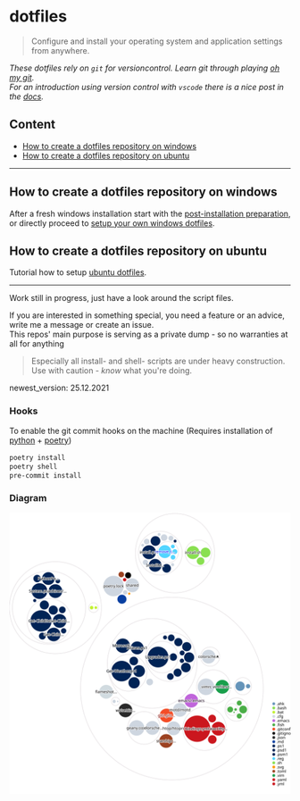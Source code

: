 # dotfiles

> Configure and install your operating system and application settings from anywhere.

*These dotfiles rely on `git` for versioncontrol. Learn git through playing [oh my git](https://ohmygit.org/).*  
*For an introduction using version control with `vscode` there is a nice post in the [docs](https://code.visualstudio.com/docs/editor/versioncontrol).*  

## Content

- [How to create a dotfiles repository on windows](#how-to-create-a-dotfiles-repository-on-windows)
- [How to create a dotfiles repository on ubuntu](#how-to-create-a-dotfiles-repository-on-ubuntu)

---

## How to create a dotfiles repository on windows

After a fresh windows installation start with the [post-installation preparation](https://github.com/oryon-dominik/journal/blob/trunk/tutorials/windows/1-post-installation-windows10.md),
 or directly proceed to [setup your own windows dotfiles](https://github.com/oryon-dominik/journal/blob/trunk/tutorials/windows/2-how-to-windows-dotfiles.md).

## How to create a dotfiles repository on ubuntu

Tutorial how to setup [ubuntu dotfiles](tutorials/ubuntu/1-how-to-ubuntu-dotfiles.md).

---

Work still in progress, just have a look around the script files.  

If you are interested in something special, you need a feature or an advice, write me a message or create an issue.  
This repos' main purpose is serving as a private dump - so no warranties at all for anything  

> Especially all install- and shell- scripts are under heavy construction. Use with caution - *know* what you're doing.
  
newest_version: 25.12.2021


### Hooks

To enable the git commit hooks on the machine (Requires installation of [python](tutorials/python/pyenv-on-windows.md) + [poetry](tutorials/python/poetry-on-windows.md))

    poetry install
    poetry shell
    pre-commit install


### Diagram

![Visualization of the codebase](./downloads/diagram.svg)

